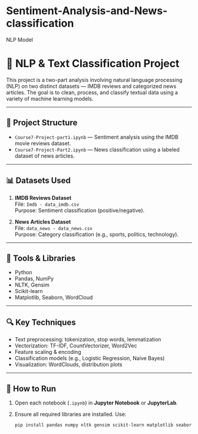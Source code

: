 # Sentiment-Analysis-and-News-classification
NLP Model
# 🧠 NLP & Text Classification Project

This project is a two-part analysis involving natural language processing (NLP) on two distinct datasets — IMDB reviews and categorized news articles. The goal is to clean, process, and classify textual data using a variety of machine learning models.

---

## 📁 Project Structure

- `Course7-Project-part1.ipynb` — Sentiment analysis using the IMDB movie reviews dataset.
- `Course7-Project-Part2.ipynb` — News classification using a labeled dataset of news articles.

---

## 📊 Datasets Used

1. **IMDB Reviews Dataset**  
   File: `Imdb - data_imdb.csv`  
   Purpose: Sentiment classification (positive/negative).

2. **News Articles Dataset**  
   File: `data_news - data_news.csv`  
   Purpose: Category classification (e.g., sports, politics, technology).

---

## 🧰 Tools & Libraries

- Python
- Pandas, NumPy
- NLTK, Gensim
- Scikit-learn
- Matplotlib, Seaborn, WordCloud

---

## 🔍 Key Techniques

- Text preprocessing: tokenization, stop words, lemmatization
- Vectorization: TF-IDF, CountVectorizer, Word2Vec
- Feature scaling & encoding
- Classification models (e.g., Logistic Regression, Naive Bayes)
- Visualization: WordClouds, distribution plots

---

## 🚀 How to Run

1. Open each notebook (`.ipynb`) in **Jupyter Notebook** or **JupyterLab**.
2. Ensure all required libraries are installed. Use:

   ```bash
   pip install pandas numpy nltk gensim scikit-learn matplotlib seaborn wordcloud
